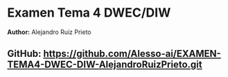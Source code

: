 # Examen Tema 4 DWEC/DIW 
**Author:** Alejandro Ruiz Prieto
## GitHub: https://github.com/Alesso-ai/EXAMEN-TEMA4-DWEC-DIW-AlejandroRuizPrieto.git